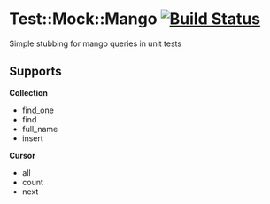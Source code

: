 Test::Mock::Mango [![Build Status](https://travis-ci.org/necrophonic/test-mock-mango.png?branch=master)](https://travis-ci.org/necrophonic/test-mock-mango)
======================

Simple stubbing for mango queries in unit tests

Supports
--------

**Collection**

  - find_one
  - find
  - full_name
  - insert

**Cursor**

  - all
  - count
  - next



